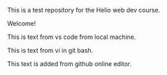 This is a test repository for the Helio web dev course.

Welcome!

This is text from vs code from local machine.

This is text from vi in git bash.

This text is added from github online editor.
